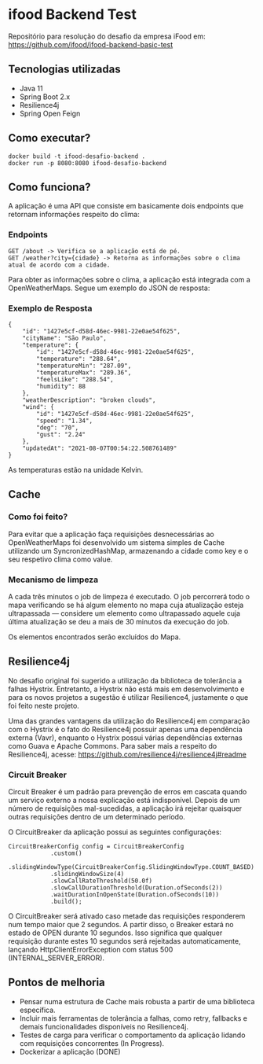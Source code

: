 # ifood Backend Test

Repositório para resolução do desafio da empresa iFood em: https://github.com/ifood/ifood-backend-basic-test

## Tecnologias utilizadas
- Java 11
- Spring Boot 2.x
- Resilience4j
- Spring Open Feign

## Como executar?

    docker build -t ifood-desafio-backend .
    docker run -p 8080:8080 ifood-desafio-backend

## Como funciona?
A aplicação é uma API que consiste em basicamente dois endpoints que retornam informações respeito do clima:

### Endpoints

    GET /about -> Verifica se a aplicação está de pé.
    GET /weather?city={cidade} -> Retorna as informações sobre o clima atual de acordo com a cidade.

Para obter as informações sobre o clima, a aplicação está integrada com a OpenWeatherMaps. Segue um exemplo do JSON de 
resposta:

### Exemplo de Resposta

    {
        "id": "1427e5cf-d58d-46ec-9981-22e0ae54f625",
        "cityName": "São Paulo",
        "temperature": {
            "id": "1427e5cf-d58d-46ec-9981-22e0ae54f625",
            "temperature": "288.64",
            "temperatureMin": "287.09",
            "temperatureMax": "289.36",
            "feelsLike": "288.54",
            "humidity": 88
        },
        "weatherDescription": "broken clouds",
        "wind": {
            "id": "1427e5cf-d58d-46ec-9981-22e0ae54f625",
            "speed": "1.34",
            "deg": "70",
            "gust": "2.24"
        },
        "updatedAt": "2021-08-07T00:54:22.508761489"
    }

As temperaturas estão na unidade Kelvin.

## Cache

### Como foi feito?

Para evitar que a aplicação faça requisições desnecessárias ao OpenWeatherMaps foi desenvolvido um sistema simples de 
Cache utilizando um SyncronizedHashMap, armazenando a cidade como key e o seu respetivo clima como value. 

### Mecanismo de limpeza 
A cada três minutos o job de limpeza é executado. O job percorrerá todo o mapa verificando se há algum elemento 
no mapa cuja atualização esteja ultrapassada — considere um elemento como ultrapassado aquele cuja última 
atualização se deu a mais de 30 minutos da execução do job.

Os elementos encontrados serão excluídos do Mapa.

## Resilience4j
No desafio original foi sugerido a utilização da biblioteca de tolerância a falhas Hystrix. Entretanto, a Hystrix não 
está mais em desenvolvimento e para os novos projetos a sugestão é utilizar Resilience4, justamente o que foi feito 
neste projeto.

Uma das grandes vantagens da utilização do Resilience4j em comparação com o Hystrix é o fato do Resilience4j possuir 
apenas uma dependência externa (Vavr), enquanto o Hystrix possui várias dependências externas como Guava e Apache 
Commons. Para saber mais a respeito do Resilience4j, acesse: https://github.com/resilience4j/resilience4j#readme

### Circuit Breaker

Circuit Breaker é um padrão para prevenção de erros em cascata quando um serviço externo a nossa explicação está 
indisponível. Depois de um número de requisições mal-sucedidas, a aplicação irá rejeitar quaisquer outras requisições
dentro de um determinado período.

O CircuitBreaker da aplicação possui as seguintes configurações: 

    CircuitBreakerConfig config = CircuitBreakerConfig
                .custom()
                .slidingWindowType(CircuitBreakerConfig.SlidingWindowType.COUNT_BASED)
                .slidingWindowSize(4)
                .slowCallRateThreshold(50.0f)
                .slowCallDurationThreshold(Duration.ofSeconds(2))
                .waitDurationInOpenState(Duration.ofSeconds(10))
                .build();

O CircuitBreaker será ativado caso metade das requisições responderem num tempo maior que 2 segundos. A partir disso,
o Breaker estará no estado de OPEN durante 10 segundos. Isso significa que qualquer requisição durante estes 10 segundos
será rejeitadas automaticamente, lançando HttpClientErrorException com status 500 (INTERNAL_SERVER_ERROR).

## Pontos de melhoria

- Pensar numa estrutura de Cache mais robusta a partir de uma biblioteca específica.
- Incluir mais ferramentas de tolerância a falhas, como retry, fallbacks e demais funcionalidades disponíveis no 
  Resilience4j.
- Testes de carga para verificar o comportamento da aplicação lidando com requisições concorrentes (In Progress).
- Dockerizar a aplicação (DONE)
